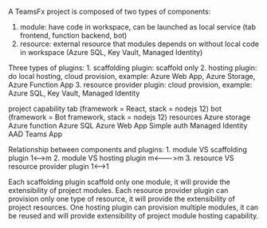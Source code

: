 A TeamsFx project is composed of two types of components:
  1. module: have code in workspace, can be launched as local service (tab frontend, function backend, bot)
  2. resource: external resource that modules depends on without local code in workspace (Azure SQL, Key Vault, Managed Identity) 

Three types of plugins: 
	1. scaffolding plugin: scaffold only
	2. hosting plugin: do local hosting, cloud provision, example: Azure Web App, Azure Storage, Azure Function App
	3. resource provider plugin: cloud provision, example: Azure SQL, Key Vault, Managed Identity

project
  capability
    tab (framework = React, stack = nodejs 12)
    bot (framework = Bot framework, stack = nodejs 12)
  resources
    Azure storage
    Azure function
	  Azure SQL
    Azure Web App
    Simple auth
	  Managed Identity
	  AAD
	  Teams App
	
Relationship between components and plugins:
	1. module VS scaffolding plugin 1<-->m
	2. module VS hosting plugin m<--->m
	3. resource VS resource provider plugin 1<-->1

Each scaffolding plugin scaffold only one module, it will provide the extensibility of project modules.
Each resource provider plugin can provision only one type of resource, it will provide the extensibility of project resources.
One hosting plugin can provision multiple modules, it can be reused and will provide extensibility of project module hosting capability.